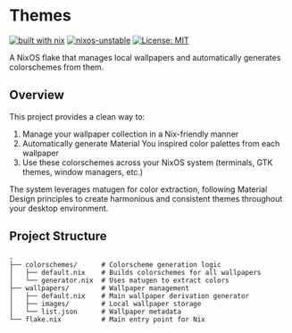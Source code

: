 # Themes

[![built with nix](https://img.shields.io/static/v1?logo=nixos&logoColor=white&label=&message=Built%20with%20Nix&color=41439a)](https://builtwithnix.org)
[![nixos-unstable](https://img.shields.io/badge/NixOS-Unstable-blue.svg?style=flat&logo=NixOS&logoColor=white)](https://nixos.org)
[![License: MIT](https://img.shields.io/badge/License-MIT-yellow.svg)](https://opensource.org/licenses/MIT)

A NixOS flake that manages local wallpapers and automatically generates colorschemes from them.

## Overview

This project provides a clean way to:

1. Manage your wallpaper collection in a Nix-friendly manner
2. Automatically generate Material You inspired color palettes from each wallpaper
3. Use these colorschemes across your NixOS system (terminals, GTK themes, window managers, etc.)

The system leverages matugen for color extraction, following Material Design principles to create harmonious and consistent themes throughout your desktop environment.

## Project Structure

```
.
├── colorschemes/      # Colorscheme generation logic
│   ├── default.nix    # Builds colorschemes for all wallpapers
│   └── generator.nix  # Uses matugen to extract colors
├── wallpapers/        # Wallpaper management
│   ├── default.nix    # Main wallpaper derivation generator
│   ├── images/        # Local wallpaper storage
│   └── list.json      # Wallpaper metadata
└── flake.nix          # Main entry point for Nix
```
